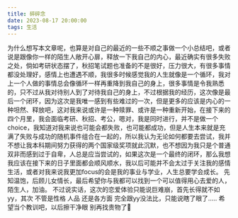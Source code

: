 ```yaml
---
title: 碎碎念
date: 2023-08-17 20:00:00
tags: 生活
---
```


为什么想写本文章呢，也算是对自己的最近的一些不顺之事做一个小总结吧，或者说是跟像你一样的陌生人敞开心扉，释放一下我自己的内心，最近确实有很多失败之处，倘如考研状态摆了，秋招笔试题也准备的不是很好，压力很大，有很多事情都没处理好，感情上也遭遇不顺，我很多时候感觉我的人生就像是一个循环，我对上一个人做的事情总会像循环一样再重降到我自己的身上，很多事情是令我熟悉的，只不过从我对待别人到了对待我自己的身上，不过根据我的经历，这次像是最后一个闭环，因为这次是我唯一感到有些难过的一次，但是更多的应该是内心的一种坦然、释放吧，这对我来说或许是一种赎罪、或许是一种重新开始，在接下来的四个月里，我会面临考研、秋招、考公，嗯对，我是同时进行，并不是做一个choice，我知道对我来说也可能会都失败，也可能都成功，但是人生本来就是充满了失败与成功的随机事件组合在一起的，所以我认为无论如何都要去尝试，我并不想让我本科期间努力获得的两个国家级奖项就此沉默，也不想因为我只是个普通双非而感到过于自卑，人总是应当尝试的，如果这次是一个最终的闭环，那么我想我应该在接下来的日子里面都会顺风顺水，我以后可能并不会太过于关注我的感情生活，或者对我来说我更加focus的会是我的事业与学业，人生总要学会成长。 先知温饱，后顾儿女情长，最后希望你与我都可以找到一个可以值得用心去爱的人，陌生人，加油。
不过说实话，这次的恋爱体验只能说巨难崩，首先长得就不如yy，其次 不管是性格 人品 还是各方面 完全跟yy没法比，只能说瞎了眼了..... 希望当个教训吧，以后擦干净眼 别再找贵物了🤣